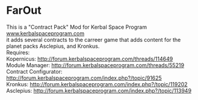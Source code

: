# FarOut
This is a "Contract Pack" Mod for Kerbal Space Program www.kerbalspaceprogram.com <br>
it adds several contracts to the carreer game that adds content for the planet packs Asclepius, and Kronkus.<br>
Requires:<br>
Kopernicus: http://forum.kerbalspaceprogram.com/threads/114649<br>
Module Manager: http://forum.kerbalspaceprogram.com/threads/55219<br>
Contract Configurator: http://forum.kerbalspaceprogram.com/index.php?/topic/91625<br>
Kronkus: http://forum.kerbalspaceprogram.com/index.php?/topic/119202<br>
Asclepius: http://forum.kerbalspaceprogram.com/index.php?/topic/113949<br>
